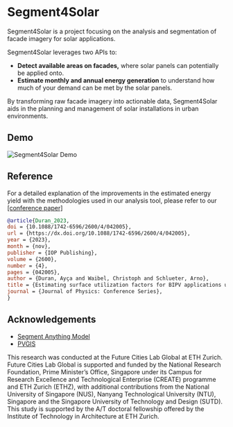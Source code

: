 # Segment4Solar

Segment4Solar is a project focusing on the analysis and segmentation of facade imagery for solar applications. 

Segment4Solar leverages two APIs to:
- **Detect available areas on facades,** where solar panels can potentially be applied onto.
- **Estimate monthly and annual energy generation** to understand how much of your demand can be met by the solar panels.

By transforming raw facade imagery into actionable data, Segment4Solar aids in the planning and management of solar installations in urban environments.

## Demo

![Segment4Solar Demo](demo.gif)

## Reference

For a detailed explanation of the improvements in the estimated energy yield with the methodologies used in our analysis tool, please refer to our [[conference paper]](https://iopscience.iop.org/article/10.1088/1742-6596/2600/4/042005/pdf)

```bibtex
@article{Duran_2023,
doi = {10.1088/1742-6596/2600/4/042005},
url = {https://dx.doi.org/10.1088/1742-6596/2600/4/042005},
year = {2023},
month = {nov},
publisher = {IOP Publishing},
volume = {2600},
number = {4},
pages = {042005},
author = {Duran, Ayça and Waibel, Christoph and Schlueter, Arno},
title = {Estimating surface utilization factors for BIPV applications using pix2pix on street captured façade images},
journal = {Journal of Physics: Conference Series},
}
```

## Acknowledgements

- [Segment Anything Model](https://arxiv.org/abs/2304.02643)
- [PVGIS](https://re.jrc.ec.europa.eu/pvg_tools/en/)
    
This research was conducted at the Future Cities Lab Global at ETH Zurich. Future Cities Lab Global is supported and funded by the National Research Foundation, Prime Minister’s Office, Singapore under its Campus for Research Excellence and Technological Enterprise (CREATE) programme and ETH Zurich (ETHZ), with additional contributions from the National University of Singapore (NUS), Nanyang Technological University (NTU), Singapore and the Singapore University of Technology and Design (SUTD). This study is supported by the A/T doctoral fellowship offered by the Institute of Technology in Architecture at ETH Zurich.
